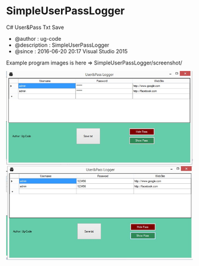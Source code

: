 # SimpleUserPassLogger
C# User&amp;Pass Txt Save


 * @author          :   ug-code
 * @description     :   SimpleUserPassLogger
 * @since           :   2016-06-20 20:17  Visual Studio 2015

 
 
 Example
 program images is here => SimpleUserPassLogger/screenshot/

 <img src="https://github.com/ug-code/SimpleUserPassLogger/blob/master/screenshot/1.jpg" alt="Example image">
 
  <img src="https://github.com/ug-code/SimpleUserPassLogger/blob/master/screenshot/2.jpg" alt="Example image">
 

 
